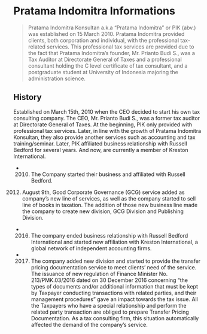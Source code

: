 # Pratama Indomitra Informations
> Pratama Indomitra Konsultan a.k.a “Pratama Indomitra” or PIK (abv.) was established on 15 March 2010. Pratama Indomitra provided clients, both corporation and individual, with the professional tax-related services. This professional tax services are provided due to the fact that Pratama Indomitra’s founder, Mr. Prianto Budi S., was a Tax Auditor at Directorate General of Taxes and a professional consultant holding the C level certificate of tax consultant, and a postgraduate student at University of Indonesia majoring the administration science.
## History
Established on March 15th, 2010 when the CEO decided to start his own tax consulting company. The CEO, Mr. Prianto Budi S., was a former tax auditor at Directorate General of Taxes. At the beginning, PIK only provided with professional tax services. Later, in line with the growth of Pratama Indomitra Konsultan, they also provide another services such as accounting and tax training/seminar. Later, PIK affiliated business relationship with Russell Bedford for several years. And now, are currently a member of Kreston International.
- 2010. The Company started their business and affiliated with Russell Bedford.
2012. August 9th, Good Corporate Governance (GCG) service added as company’s new line of services, as well as the company started to sell line of books in taxation. The addition of those new business line made the company to create new division, GCG Division and Publishing Division.
- 2016. The company ended  business relationship with Russell Bedford International and started new affiliation with Kreston International, a global network of independent accounting firms.
- 2017. The company added new division and started to provide the transfer pricing documentation service to meet clients’ need of the service. The issuance of new regulation of Finance Minister No. 213/PMK.03/2016 dated on 30 December 2016 concerning “the types of documents and/or additional information that must be kept by Taxpayer conducting transactions with related parties, and their management procedures” gave an impact towards the tax issue. All the Taxpayers who have a special relationship and perform the related party transaction are obliged to prepare Transfer Pricing Documentation. As a tax consulting firm, this situation automatically affected the demand of the company’s service.
